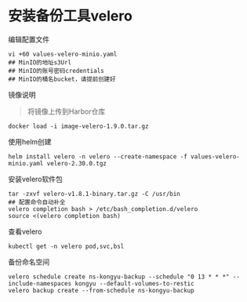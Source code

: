 # 安装备份工具velero

编辑配置文件

```
vi +60 values-velero-minio.yaml
## MinIO的地址s3Url
## MinIO的账号密码credentials
## MinIO的桶名bucket，请提前创建好
```

镜像说明

> 将镜像上传到Harbor仓库

```
docker load -i image-velero-1.9.0.tar.gz
```

使用helm创建

```
helm install velero -n velero --create-namespace -f values-velero-minio.yaml velero-2.30.0.tgz
```

安装velero软件包

```
tar -zxvf velero-v1.8.1-binary.tar.gz -C /usr/bin
## 配置命令自动补全
velero completion bash > /etc/bash_completion.d/velero
source <(velero completion bash)
```

查看velero

```
kubectl get -n velero pod,svc,bsl
```

备份命名空间

```
velero schedule create ns-kongyu-backup --schedule "0 13 * * *" --include-namespaces kongyu --default-volumes-to-restic
velero backup create --from-schedule ns-kongyu-backup
```

